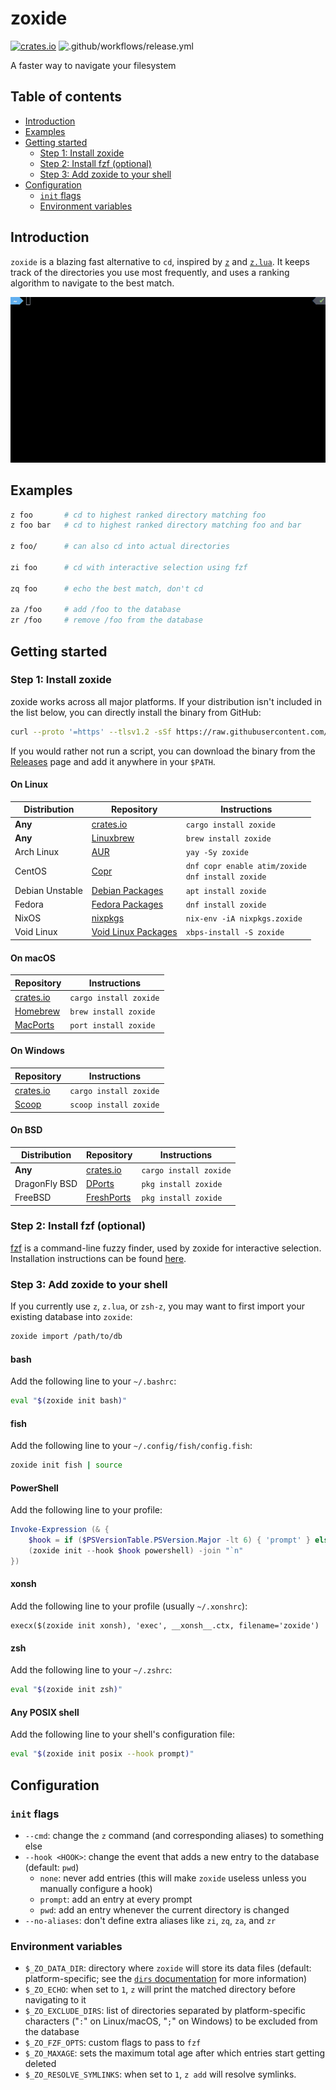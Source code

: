 <!-- omit in toc -->
# zoxide

[![crates.io](https://img.shields.io/crates/v/zoxide)](https://crates.io/crates/zoxide)
![.github/workflows/release.yml](https://github.com/ajeetdsouza/zoxide/workflows/.github/workflows/release.yml/badge.svg)

A faster way to navigate your filesystem

<!-- omit in toc -->
## Table of contents

- [Introduction](#introduction)
- [Examples](#examples)
- [Getting started](#getting-started)
  - [Step 1: Install zoxide](#step-1-install-zoxide)
  - [Step 2: Install fzf (optional)](#step-2-install-fzf-optional)
  - [Step 3: Add zoxide to your shell](#step-3-add-zoxide-to-your-shell)
- [Configuration](#configuration)
  - [`init` flags](#init-flags)
  - [Environment variables](#environment-variables)

## Introduction

`zoxide` is a blazing fast alternative to `cd`, inspired by
[`z`](https://github.com/rupa/z) and [`z.lua`](https://github.com/skywind3000/z.lua).
It keeps track of the directories you use most frequently, and uses a ranking algorithm
to navigate to the best match.

![demo](./demo.gif)

## Examples

```sh
z foo       # cd to highest ranked directory matching foo
z foo bar   # cd to highest ranked directory matching foo and bar

z foo/      # can also cd into actual directories

zi foo      # cd with interactive selection using fzf

zq foo      # echo the best match, don't cd

za /foo     # add /foo to the database
zr /foo     # remove /foo from the database
```

## Getting started

### Step 1: Install zoxide

zoxide works across all major platforms. If your distribution isn't included in the list below, you can directly install the binary from GitHub:

```sh
curl --proto '=https' --tlsv1.2 -sSf https://raw.githubusercontent.com/ajeetdsouza/zoxide/master/install.sh | sh
```

If you would rather not run a script, you can download the binary from the [Releases](https://github.com/ajeetdsouza/zoxide/releases) page and add it anywhere in your `$PATH`.

<!-- omit in toc -->
#### On Linux

| Distribution    | Repository            | Instructions                                              |
| --------------- | --------------------- | --------------------------------------------------------- |
| **Any**         | [crates.io]           | `cargo install zoxide`                                    |
| **Any**         | [Linuxbrew]           | `brew install zoxide`                                     |
| Arch Linux      | [AUR]                 | `yay -Sy zoxide`                                          |
| CentOS          | [Copr]                | `dnf copr enable atim/zoxide` <br /> `dnf install zoxide` |
| Debian Unstable | [Debian Packages]     | `apt install zoxide`                                      |
| Fedora          | [Fedora Packages]     | `dnf install zoxide`                                      |
| NixOS           | [nixpkgs]             | `nix-env -iA nixpkgs.zoxide`                              |
| Void Linux      | [Void Linux Packages] | `xbps-install -S zoxide`                                  |

<!-- omit in toc -->
#### On macOS

| Repository  | Instructions           |
| ----------- | ---------------------- |
| [crates.io] | `cargo install zoxide` |
| [Homebrew]  | `brew install zoxide`  |
| [MacPorts]  | `port install zoxide`  |

<!-- omit in toc -->
#### On Windows

| Repository  | Instructions           |
| ----------- | ---------------------- |
| [crates.io] | `cargo install zoxide` |
| [Scoop]     | `scoop install zoxide` |

<!-- omit in toc -->
#### On BSD

| Distribution  | Repository   | Instructions           |
| ------------- | ------------ | ---------------------- |
| **Any**       | [crates.io]  | `cargo install zoxide` |
| DragonFly BSD | [DPorts]     | `pkg install zoxide`   |
| FreeBSD       | [FreshPorts] | `pkg install zoxide`   |

### Step 2: Install fzf (optional)

[fzf](https://github.com/junegunn/fzf) is a command-line fuzzy finder, used by
zoxide for interactive selection. Installation instructions can be found
[here](https://github.com/junegunn/fzf#installation).

### Step 3: Add zoxide to your shell

If you currently use `z`, `z.lua`, or `zsh-z`, you may want to first import
your existing database into `zoxide`:

```sh
zoxide import /path/to/db
```

<!-- omit in toc -->
#### bash

Add the following line to your `~/.bashrc`:

```sh
eval "$(zoxide init bash)"
```

<!-- omit in toc -->
#### fish

Add the following line to your `~/.config/fish/config.fish`:

```sh
zoxide init fish | source
```

<!-- omit in toc -->
#### PowerShell

Add the following line to your profile:

```powershell
Invoke-Expression (& {
    $hook = if ($PSVersionTable.PSVersion.Major -lt 6) { 'prompt' } else { 'pwd' }
    (zoxide init --hook $hook powershell) -join "`n"
})
```

<!-- omit in toc -->
#### xonsh

Add the following line to your profile (usually `~/.xonshrc`):

```xonsh
execx($(zoxide init xonsh), 'exec', __xonsh__.ctx, filename='zoxide')
```

<!-- omit in toc -->
#### zsh

Add the following line to your `~/.zshrc`:

```sh
eval "$(zoxide init zsh)"
```

<!-- omit in toc -->
#### Any POSIX shell

Add the following line to your shell's configuration file:

```sh
eval "$(zoxide init posix --hook prompt)"
```

## Configuration

### `init` flags

- `--cmd`: change the `z` command (and corresponding aliases) to something else
- `--hook <HOOK>`: change the event that adds a new entry to the database
  (default: `pwd`)
  - `none`: never add entries
    (this will make `zoxide` useless unless you manually configure a hook)
  - `prompt`: add an entry at every prompt
  - `pwd`: add an entry whenever the current directory is changed
- `--no-aliases`: don't define extra aliases like `zi`, `zq`, `za`, and `zr`

### Environment variables

- `$_ZO_DATA_DIR`: directory where `zoxide` will store its data files
  (default: platform-specific; see the [`dirs` documentation] for more information)
- `$_ZO_ECHO`: when set to `1`, `z` will print the matched directory before navigating to it
- `$_ZO_EXCLUDE_DIRS`: list of directories separated by platform-specific characters
  ("`:`" on Linux/macOS, "`;`" on Windows) to be excluded from the database
- `$_ZO_FZF_OPTS`: custom flags to pass to `fzf`
- `$_ZO_MAXAGE`: sets the maximum total age after which entries start getting deleted
- `$_ZO_RESOLVE_SYMLINKS`: when set to `1`, `z add` will resolve symlinks.

[AUR]: https://aur.archlinux.org/packages/zoxide
[Copr]: https://copr.fedorainfracloud.org/coprs/atim/zoxide/
[crates.io]: https://crates.io/crates/zoxide
[Debian Packages]: https://packages.debian.org/sid/zoxide
[DPorts]: https://github.com/DragonFlyBSD/DPorts/tree/master/sysutils/zoxide
[FreshPorts]: https://www.freshports.org/sysutils/zoxide/
[Fedora Packages]: https://src.fedoraproject.org/rpms/rust-zoxide
[Homebrew]: https://formulae.brew.sh/formula/zoxide
[Linuxbrew]: https://formulae.brew.sh/formula-linux/zoxide
[MacPorts]: https://ports.macports.org/port/zoxide/summary
[nixpkgs]: https://nixos.org/nixos/packages.html?attr=zoxide&channel=nixpkgs-unstable
[Scoop]: https://github.com/ScoopInstaller/Main/tree/master/bucket/zoxide.json
[Void Linux Packages]: https://github.com/void-linux/void-packages/tree/master/srcpkgs/zoxide

[`dirs` documentation]: https://docs.rs/dirs/latest/dirs/fn.data_local_dir.html
